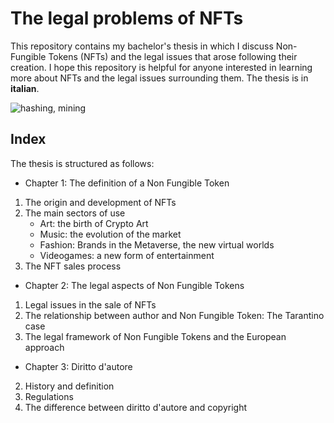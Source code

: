 # The legal problems of NFTs

This repository contains my bachelor's thesis in which I discuss Non-Fungible Tokens (NFTs) and the legal issues that arose following their creation. 
I hope this repository is helpful for anyone interested in learning more about NFTs and the legal issues surrounding them.
The thesis is in **italian**.

![hashing, mining](<Screenshot 2023-07-26 015018.png | 350x125>)

## Index
The thesis is structured as follows:

+ Chapter 1: The definition of a Non Fungible Token
1. The origin and development of NFTs
2. The main sectors of use
   - Art: the birth of Crypto Art
   - Music: the evolution of the market
   - Fashion: Brands in the Metaverse, the new virtual worlds
   - Videogames: a new form of entertainment
3. The NFT sales process

+ Chapter 2: The legal aspects of Non Fungible Tokens
1. Legal issues in the sale of NFTs
2. The relationship between author and Non Fungible Token: The Tarantino case
3. The legal framework of Non Fungible Tokens and the European approach

+ Chapter 3: Diritto d'autore
2. History and definition
2. Regulations 
3. The difference between diritto d'autore and copyright
